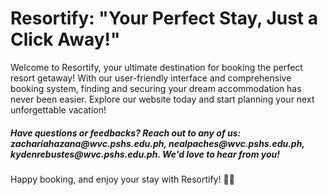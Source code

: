 <h1> Resortify: "Your Perfect Stay, Just a Click Away!" </h1> 

Welcome to Resortify, your ultimate destination for booking the perfect resort getaway! With our user-friendly interface and comprehensive booking system, finding and securing your dream accommodation has never been easier. Explore our website today and start planning your next unforgettable vacation! 

<h5> Have questions or feedbacks? Reach out to any of us: zachariahazana@wvc.pshs.edu.ph, nealpaches@wvc.pshs.edu.ph, kydenrebustes@wvc.pshs.edu.ph. We'd love to hear from you! </h5> 

Happy booking, and enjoy your stay with Resortify! 🌴🌞
